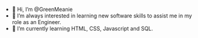 - 👋 Hi, I’m @GreenMeanie
- 👀 I’m always interested in learning new software skills to assist me in my role as an Engineer. 
- 🌱 I’m currently learning HTML, CSS, Javascript and SQL. 

